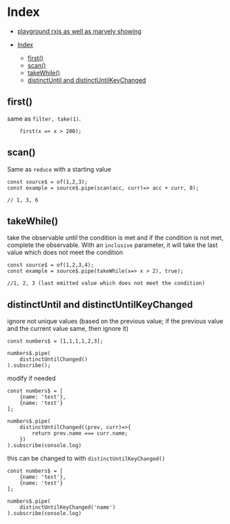 # Index

- [playground rxjs as well as marvely showing](thinkrx.io/rxjs/)

- [Index](#index)
  - [first()](#first)
  - [scan()](#scan)
  - [takeWhile()](#takewhile)
  - [distinctUntil and distinctUntilKeyChanged](#distinctuntil-and-distinctuntilkeychanged)

## first()

same as `filter, take(1)`.

```
    first(x => x > 200);
```

## scan()

Same as `reduce` with a starting value

```
const source$ = of(1,2,3);
const example = source$.pipe(scan(acc, curr)=> acc + curr, 0);

// 1, 3, 6

```

## takeWhile()

take the observable until the condition is met and if the condition is not met, complete the observable. With an `inclusive` parameter, it will take the last value which does not meet the condition

```
const source$ = of(1,2,3,4);
const example = source$.pipe(takeWhile(x=> x > 2), true);

//1, 2, 3 (last emitted value which does not meet the condition)

```

## distinctUntil and distinctUntilKeyChanged

ignore not unique values (based on the previous value; if the previous value and the current value same, then ignore it)

```
const numbers$ = [1,1,1,1,2,3];

numbers$.pipe(
    distinctUntilChanged()
).subscribe();

```

modify if needed

```
const numbers$ = [
    {name: 'test'},
    {name: 'test'}
];

numbers$.pipe(
    distinctUntilChanged((prev, curr)=>{
        return prev.name === curr.name;
    })
).subscribe(console.log)

```

this can be changed to with `distinctUntilKeyChanged()`

```
const numbers$ = [
    {name: 'test'},
    {name: 'test'}
];

numbers$.pipe(
    distinctUntilKeyChanged('name')
).subscribe(console.log)

```

